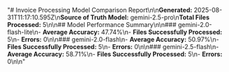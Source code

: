 "# Invoice Processing Model Comparison Report\n\n**Generated:** 2025-08-31T11:17:10.595Z\n**Source of Truth Model:** gemini-2.5-pro\n**Total Files Processed:** 5\n\n## Model Performance Summary\n\n### gemini-2.0-flash-lite\n- **Average Accuracy:** 47.74%\n- **Files Successfully Processed:** 5\n- **Errors:** 0\n\n### gemini-2.0-flash\n- **Average Accuracy:** 50.97%\n- **Files Successfully Processed:** 5\n- **Errors:** 0\n\n### gemini-2.5-flash\n- **Average Accuracy:** 58.71%\n- **Files Successfully Processed:** 5\n- **Errors:** 0\n\n"